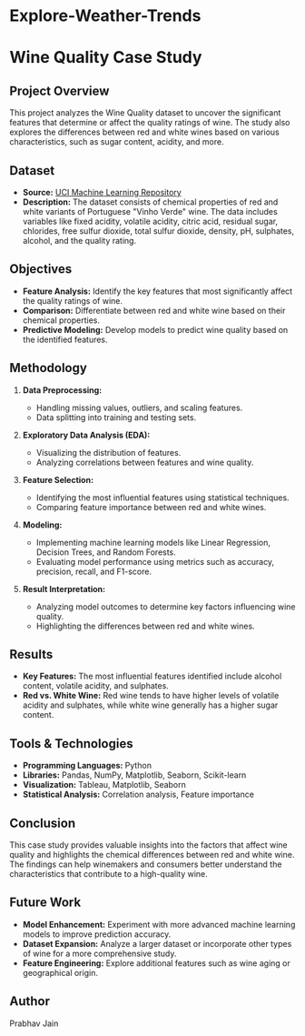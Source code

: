 # Explore-Weather-Trends
# Wine Quality Case Study

## Project Overview
This project analyzes the Wine Quality dataset to uncover the significant features that determine or affect the quality ratings of wine. The study also explores the differences between red and white wines based on various characteristics, such as sugar content, acidity, and more.

## Dataset
- **Source:** [UCI Machine Learning Repository](https://archive.ics.uci.edu/ml/datasets/Wine+Quality)
- **Description:** The dataset consists of chemical properties of red and white variants of Portuguese "Vinho Verde" wine. The data includes variables like fixed acidity, volatile acidity, citric acid, residual sugar, chlorides, free sulfur dioxide, total sulfur dioxide, density, pH, sulphates, alcohol, and the quality rating.

## Objectives
- **Feature Analysis:** Identify the key features that most significantly affect the quality ratings of wine.
- **Comparison:** Differentiate between red and white wine based on their chemical properties.
- **Predictive Modeling:** Develop models to predict wine quality based on the identified features.

## Methodology
1. **Data Preprocessing:** 
   - Handling missing values, outliers, and scaling features.
   - Data splitting into training and testing sets.
   
2. **Exploratory Data Analysis (EDA):**
   - Visualizing the distribution of features.
   - Analyzing correlations between features and wine quality.
   
3. **Feature Selection:**
   - Identifying the most influential features using statistical techniques.
   - Comparing feature importance between red and white wines.
   
4. **Modeling:**
   - Implementing machine learning models like Linear Regression, Decision Trees, and Random Forests.
   - Evaluating model performance using metrics such as accuracy, precision, recall, and F1-score.
   
5. **Result Interpretation:**
   - Analyzing model outcomes to determine key factors influencing wine quality.
   - Highlighting the differences between red and white wines.

## Results
- **Key Features:** The most influential features identified include alcohol content, volatile acidity, and sulphates.
- **Red vs. White Wine:** Red wine tends to have higher levels of volatile acidity and sulphates, while white wine generally has a higher sugar content.

## Tools & Technologies
- **Programming Languages:** Python
- **Libraries:** Pandas, NumPy, Matplotlib, Seaborn, Scikit-learn
- **Visualization:** Tableau, Matplotlib, Seaborn
- **Statistical Analysis:** Correlation analysis, Feature importance

## Conclusion
This case study provides valuable insights into the factors that affect wine quality and highlights the chemical differences between red and white wine. The findings can help winemakers and consumers better understand the characteristics that contribute to a high-quality wine.

## Future Work
- **Model Enhancement:** Experiment with more advanced machine learning models to improve prediction accuracy.
- **Dataset Expansion:** Analyze a larger dataset or incorporate other types of wine for a more comprehensive study.
- **Feature Engineering:** Explore additional features such as wine aging or geographical origin.

## Author
Prabhav Jain
